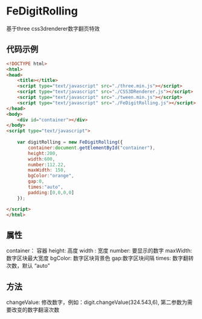 # FeDigitRolling
基于three css3drenderer数字翻页特效
## 代码示例
```html
<!DOCTYPE html>
<html>
<head>
    <title></title>
    <script type="text/javascript" src="./three.min.js"></script>
    <script type="text/javascript" src="./CSS3DRenderer.js"></script>
    <script type="text/javascript" src="./tween.min.js"></script>
    <script type="text/javascript" src="./FeDigitRolling.js"></script>
</head>
<body>
    <div id="container"></div>
</body>
<script type="text/javascript">
    
    var digitRolling = new FeDigitRolling({
        container:document.getElementById("container"),
        height:200,
        width:600,
        number:112.22,
        maxWidth: 150,
        bgColor:"orange",
        gap:0,
        times:"auto",
        padding:[0,0,0,0]
    });

</script>
</html>
```
## 属性
  container： 容器
  height: 高度
  width : 宽度
  number: 要显示的数字
  maxWidth: 数字区块最大宽度
  bgColor: 数字区块背景色
  gap:数字区块间隔
  times: 数字翻转次数，默认 “auto”
## 方法
  changeValue: 修改数字，例如：digit.changeValue(324.543,6), 第二参数为需要改变的数字翻滚次数
